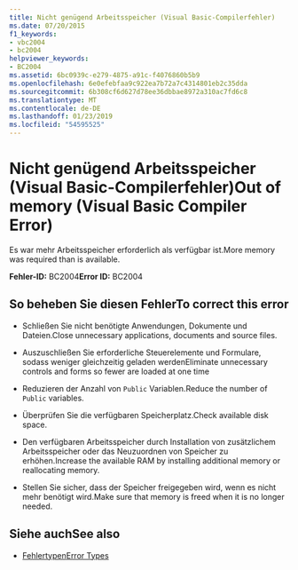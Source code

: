 ```yaml
---
title: Nicht genügend Arbeitsspeicher (Visual Basic-Compilerfehler)
ms.date: 07/20/2015
f1_keywords:
- vbc2004
- bc2004
helpviewer_keywords:
- BC2004
ms.assetid: 6bc0939c-e279-4875-a91c-f4076860b5b9
ms.openlocfilehash: 6e0efebfaa9c922ea7b72a7c4314801eb2c35dda
ms.sourcegitcommit: 6b308cf6d627d78ee36dbbae8972a310ac7fd6c8
ms.translationtype: MT
ms.contentlocale: de-DE
ms.lasthandoff: 01/23/2019
ms.locfileid: "54595525"
---
```

# <a name="out-of-memory-visual-basic-compiler-error"></a><span data-ttu-id="a0ef3-102">Nicht genügend Arbeitsspeicher (Visual Basic-Compilerfehler)</span><span class="sxs-lookup"><span data-stu-id="a0ef3-102">Out of memory (Visual Basic Compiler Error)</span></span>
<span data-ttu-id="a0ef3-103">Es war mehr Arbeitsspeicher erforderlich als verfügbar ist.</span><span class="sxs-lookup"><span data-stu-id="a0ef3-103">More memory was required than is available.</span></span>  
  
 <span data-ttu-id="a0ef3-104">**Fehler-ID:** BC2004</span><span class="sxs-lookup"><span data-stu-id="a0ef3-104">**Error ID:** BC2004</span></span>  
  
## <a name="to-correct-this-error"></a><span data-ttu-id="a0ef3-105">So beheben Sie diesen Fehler</span><span class="sxs-lookup"><span data-stu-id="a0ef3-105">To correct this error</span></span>  
  
-   <span data-ttu-id="a0ef3-106">Schließen Sie nicht benötigte Anwendungen, Dokumente und Dateien.</span><span class="sxs-lookup"><span data-stu-id="a0ef3-106">Close unnecessary applications, documents and source files.</span></span>  
  
-   <span data-ttu-id="a0ef3-107">Auszuschließen Sie erforderliche Steuerelemente und Formulare, sodass weniger gleichzeitig geladen werden</span><span class="sxs-lookup"><span data-stu-id="a0ef3-107">Eliminate unnecessary controls and forms so fewer are loaded at one time</span></span>  
  
-   <span data-ttu-id="a0ef3-108">Reduzieren der Anzahl von `Public` Variablen.</span><span class="sxs-lookup"><span data-stu-id="a0ef3-108">Reduce the number of `Public` variables.</span></span>  
  
-   <span data-ttu-id="a0ef3-109">Überprüfen Sie die verfügbaren Speicherplatz.</span><span class="sxs-lookup"><span data-stu-id="a0ef3-109">Check available disk space.</span></span>  
  
-   <span data-ttu-id="a0ef3-110">Den verfügbaren Arbeitsspeicher durch Installation von zusätzlichem Arbeitsspeicher oder das Neuzuordnen von Speicher zu erhöhen.</span><span class="sxs-lookup"><span data-stu-id="a0ef3-110">Increase the available RAM by installing additional memory or reallocating memory.</span></span>  
  
-   <span data-ttu-id="a0ef3-111">Stellen Sie sicher, dass der Speicher freigegeben wird, wenn es nicht mehr benötigt wird.</span><span class="sxs-lookup"><span data-stu-id="a0ef3-111">Make sure that memory is freed when it is no longer needed.</span></span>  
  
## <a name="see-also"></a><span data-ttu-id="a0ef3-112">Siehe auch</span><span class="sxs-lookup"><span data-stu-id="a0ef3-112">See also</span></span>
- [<span data-ttu-id="a0ef3-113">Fehlertypen</span><span class="sxs-lookup"><span data-stu-id="a0ef3-113">Error Types</span></span>](../../../visual-basic/programming-guide/language-features/error-types.md)

